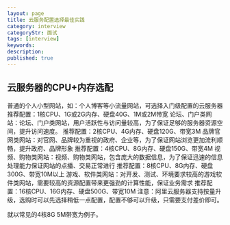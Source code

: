 ```yaml
---
layout: page
title: 云服务配置选择最佳实践
category: interview
categoryStr: 面试
tags: [interview]
keywords:
description:
published: true
---
```


## 云服务器的CPU+内存选配
普通的个人小型网站，如：个人博客等小流量网站，可选择入门级配置的云服务器
推荐配置：1核CPU、1G或2G内存、硬盘40G、1M或2M带宽
论坛、门户类网站：论坛、门户类网站，用户活跃性与访问量较高，为了保证足够的服务器资源空间，提升访问速度。
推荐配置：2核CPU、4G内存、硬盘120G、带宽3M
品牌官网类网站：对官网、品牌较为重视的政府、企业等，为了保证网站浏览更加流利顺畅，提升政府、品牌形象
推荐配置：4核CPU、8G内存、硬盘150G、带宽4M
视频、购物类网站：视频、购物类网站，包含庞大的数据信息，为了保证迅速的信息处理能力保证网站的点播、交易正常进行
推荐配置：8核CPU、8G内存、硬盘300G、带宽10M以上
游戏、软件类网站：对开发、测试、环境要求较高的游戏软件类网站，需要较高的资源配置带来更强劲的计算性能，保证业务需求
推荐配置：16核CPU、16G内存、硬盘500G、带宽10M
注意：阿里云服务器支持按量升级，选购时可以先选择稍低一点配置，配置不够可以升级，只需要支付差价即可。

就以常见的4核8G 5M带宽为例子。








